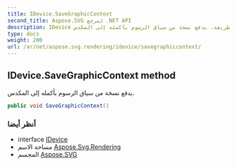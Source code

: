 ```yaml
---
title: IDevice.SaveGraphicContext
second_title: Aspose.SVG لمرجع .NET API
description: IDevice طريقة. يدفع نسخة من سياق الرسوم بأكمله إلى المكدس.
type: docs
weight: 200
url: /ar/net/aspose.svg.rendering/idevice/savegraphiccontext/
---
```

## IDevice.SaveGraphicContext method

يدفع نسخة من سياق الرسوم بأكمله إلى المكدس.

```csharp
public void SaveGraphicContext()
```

### أنظر أيضا

* interface [IDevice](../)
* مساحة الاسم [Aspose.Svg.Rendering](../../idevice/)
* المجسم [Aspose.SVG](../../../)


